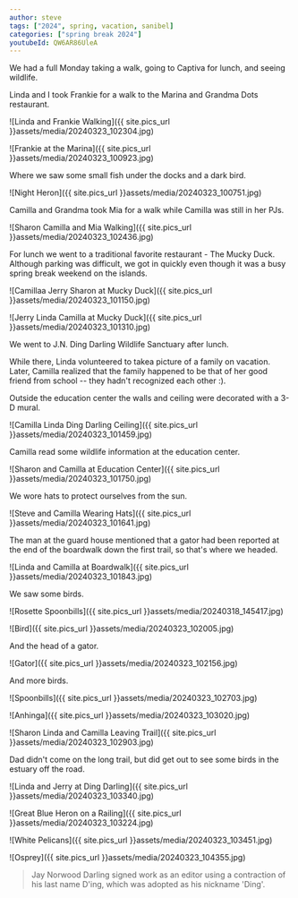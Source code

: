 ```yaml
---
author: steve
tags: ["2024", spring, vacation, sanibel]
categories: ["spring break 2024"]
youtubeId: QW6AR86UleA
---
```

We had a full Monday taking a walk, going to Captiva for lunch, and seeing wildlife.  

Linda and I took Frankie for a walk to the Marina and Grandma Dots restaurant.  

![Linda and Frankie Walking]({{ site.pics_url }}assets/media/20240323_102304.jpg)  

![Frankie at the Marina]({{ site.pics_url }}assets/media/20240323_100923.jpg) 

Where we saw some small fish under the docks and a dark bird.  

![Night Heron]({{ site.pics_url }}assets/media/20240323_100751.jpg)  

Camilla and Grandma took Mia for a walk while Camilla was still in her PJs.  

![Sharon Camilla and Mia Walking]({{ site.pics_url }}assets/media/20240323_102436.jpg) 

For lunch we went to a traditional favorite restaurant - The Mucky Duck.  Although parking was difficult, we got in quickly even though it was a busy spring break weekend on the islands.  

![Camillaa Jerry Sharon at Mucky Duck]({{ site.pics_url }}assets/media/20240323_101150.jpg)  


![Jerry Linda Camilla at Mucky Duck]({{ site.pics_url }}assets/media/20240323_101310.jpg)  


We went to J.N. Ding Darling Wildlife Sanctuary after lunch.  

While there, Linda volunteered to takea picture of a family on vacation.  Later, Camilla realized that the family happened to be that of her good friend from school -- they hadn't recognized each other :).  

Outside the education center the walls and ceiling were decorated with a 3-D mural.  

![Camilla Linda Ding Darling Ceiling]({{ site.pics_url }}assets/media/20240323_101459.jpg)  


Camilla read some wildlife information at the education center.  

![Sharon and Camilla at Education Center]({{ site.pics_url }}assets/media/20240323_101750.jpg)  

We wore hats to protect ourselves from the sun.  

![Steve and Camilla Wearing Hats]({{ site.pics_url }}assets/media/20240323_101641.jpg)  


The man at the guard house mentioned that a gator had been reported at the end of the boardwalk down the first trail, so that's where we headed.  

![Linda and Camilla at Boardwalk]({{ site.pics_url }}assets/media/20240323_101843.jpg)  

We saw some birds.  

![Rosette Spoonbills]({{ site.pics_url }}assets/media/20240318_145417.jpg)  


![Bird]({{ site.pics_url }}assets/media/20240323_102005.jpg)  

And the head of a gator.  

![Gator]({{ site.pics_url }}assets/media/20240323_102156.jpg)  


And more birds.  

![Spoonbills]({{ site.pics_url }}assets/media/20240323_102703.jpg)  

![Anhinga]({{ site.pics_url }}assets/media/20240323_103020.jpg)  

![Sharon Linda and Camilla Leaving Trail]({{ site.pics_url }}assets/media/20240323_102903.jpg)  

Dad didn't come on the long trail, but did get out to see some birds in the estuary off the road.  

![Linda and Jerry at Ding Darling]({{ site.pics_url }}assets/media/20240323_103340.jpg)  

![Great Blue Heron on a Railing]({{ site.pics_url }}assets/media/20240323_103224.jpg)  

![White Pelicans]({{ site.pics_url }}assets/media/20240323_103451.jpg)  

![Osprey]({{ site.pics_url }}assets/media/20240323_104355.jpg) 

> Jay Norwood Darling signed work as an editor using a contraction of his last name D'ing, which was adopted as his nickname 'Ding'.  

